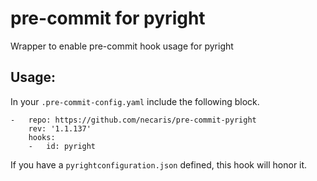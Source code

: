 # pre-commit for pyright

Wrapper to enable pre-commit hook usage for pyright

## Usage:

In your `.pre-commit-config.yaml` include the following block.

```
-   repo: https://github.com/necaris/pre-commit-pyright
    rev: '1.1.137'
    hooks:
    -   id: pyright
```

If you have a `pyrightconfiguration.json` defined, this hook will honor it.
